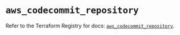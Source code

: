 # `aws_codecommit_repository`

Refer to the Terraform Registry for docs: [`aws_codecommit_repository`](https://registry.terraform.io/providers/hashicorp/aws/5.38.0/docs/resources/codecommit_repository).
